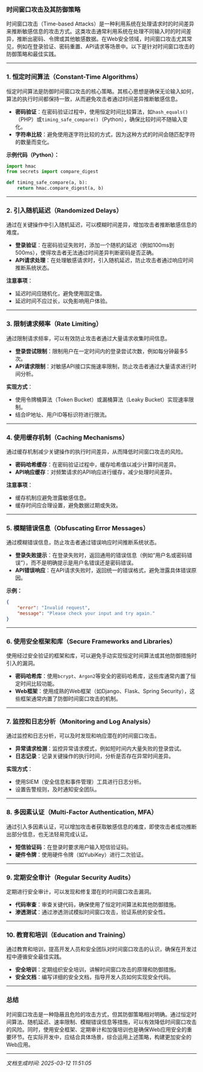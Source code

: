 ### 时间窗口攻击及其防御策略

时间窗口攻击（Time-based Attacks）是一种利用系统在处理请求时的时间差异来推断敏感信息的攻击方式。这类攻击通常利用系统在处理不同输入时的时间差异，推断出密码、令牌或其他敏感数据。在Web安全领域，时间窗口攻击尤其常见，例如在登录验证、密码重置、API请求等场景中。以下是针对时间窗口攻击的防御策略和最佳实践。

---

### 1. **恒定时间算法（Constant-Time Algorithms）**
恒定时间算法是防御时间窗口攻击的核心策略。其核心思想是确保无论输入如何，算法的执行时间都保持一致，从而避免攻击者通过时间差异推断敏感信息。

- **密码验证**：在密码验证过程中，使用恒定时间比较算法，如`hash_equals()`（PHP）或`timing_safe_compare()`（Python），确保比较时间不随输入变化。
- **字符串比较**：避免使用逐字符比较的方式，因为这种方式的时间会随匹配字符的数量而变化。

**示例代码（Python）：**
```python
import hmac
from secrets import compare_digest

def timing_safe_compare(a, b):
    return hmac.compare_digest(a, b)
```

---

### 2. **引入随机延迟（Randomized Delays）**
通过在关键操作中引入随机延迟，可以模糊时间差异，增加攻击者推断敏感信息的难度。

- **登录验证**：在密码验证失败时，添加一个随机的延迟（例如100ms到500ms），使得攻击者无法通过时间差异判断密码是否正确。
- **API请求处理**：在处理敏感请求时，引入随机延迟，防止攻击者通过响应时间推断系统状态。

**注意事项**：
- 延迟时间应随机化，避免使用固定值。
- 延迟时间不应过长，以免影响用户体验。

---

### 3. **限制请求频率（Rate Limiting）**
通过限制请求频率，可以有效防止攻击者通过大量请求收集时间信息。

- **登录尝试限制**：限制用户在一定时间内的登录尝试次数，例如每分钟最多5次。
- **API请求限制**：对敏感API接口实施速率限制，防止攻击者通过大量请求进行时间分析。

**实现方式**：
- 使用令牌桶算法（Token Bucket）或漏桶算法（Leaky Bucket）实现速率限制。
- 结合IP地址、用户ID等标识符进行限流。

---

### 4. **使用缓存机制（Caching Mechanisms）**
通过缓存机制减少关键操作的执行时间差异，从而降低时间窗口攻击的风险。

- **密码哈希缓存**：在密码验证过程中，缓存哈希值以减少计算时间差异。
- **API响应缓存**：对频繁请求的API响应进行缓存，减少处理时间差异。

**注意事项**：
- 缓存机制应避免泄露敏感信息。
- 缓存时间应合理设置，避免数据过期或失效。

---

### 5. **模糊错误信息（Obfuscating Error Messages）**
通过模糊错误信息，防止攻击者通过错误响应时间推断系统状态。

- **登录失败提示**：在登录失败时，返回通用的错误信息（例如“用户名或密码错误”），而不是明确提示是用户名错误还是密码错误。
- **API错误响应**：在API请求失败时，返回统一的错误格式，避免泄露具体错误原因。

**示例：**
```json
{
    "error": "Invalid request",
    "message": "Please check your input and try again."
}
```

---

### 6. **使用安全框架和库（Secure Frameworks and Libraries）**
使用经过安全验证的框架和库，可以避免手动实现恒定时间算法或其他防御措施时引入的漏洞。

- **密码哈希库**：使用`bcrypt`、`Argon2`等安全的密码哈希库，这些库通常内置了恒定时间比较功能。
- **Web框架**：使用成熟的Web框架（如Django、Flask、Spring Security），这些框架通常内置了防御时间窗口攻击的机制。

---

### 7. **监控和日志分析（Monitoring and Log Analysis）**
通过监控和日志分析，可以及时发现和响应潜在的时间窗口攻击。

- **异常请求检测**：监控异常请求模式，例如短时间内大量失败的登录尝试。
- **日志记录**：记录关键操作的执行时间，分析是否存在异常时间差异。

**实现方式**：
- 使用SIEM（安全信息和事件管理）工具进行日志分析。
- 设置告警规则，及时通知安全团队。

---

### 8. **多因素认证（Multi-Factor Authentication, MFA）**
通过引入多因素认证，可以增加攻击者获取敏感信息的难度，即使攻击者成功推断出部分信息，也无法轻易完成认证。

- **短信验证码**：在登录时要求用户输入短信验证码。
- **硬件令牌**：使用硬件令牌（如YubiKey）进行二次验证。

---

### 9. **定期安全审计（Regular Security Audits）**
定期进行安全审计，可以发现和修复潜在的时间窗口攻击漏洞。

- **代码审查**：审查关键代码，确保使用了恒定时间算法和其他防御措施。
- **渗透测试**：通过渗透测试模拟时间窗口攻击，验证系统的安全性。

---

### 10. **教育和培训（Education and Training）**
通过教育和培训，提高开发人员和安全团队对时间窗口攻击的认识，确保在开发过程中遵循安全最佳实践。

- **安全培训**：定期组织安全培训，讲解时间窗口攻击的原理和防御措施。
- **安全文档**：编写详细的安全文档，指导开发人员如何实现安全代码。

---

### 总结
时间窗口攻击是一种隐蔽且危险的攻击方式，但其防御策略相对明确。通过恒定时间算法、随机延迟、速率限制、模糊错误信息等措施，可以有效降低时间窗口攻击的风险。同时，使用安全框架、定期审计和加强培训也是确保Web应用安全的重要环节。在实际开发中，应结合具体场景，综合运用上述策略，构建更加安全的Web应用。

---

*文档生成时间: 2025-03-12 11:51:05*




















